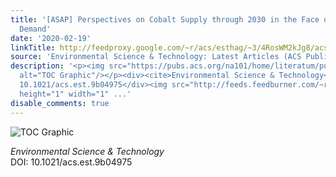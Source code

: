 ```yaml
---
title: '[ASAP] Perspectives on Cobalt Supply through 2030 in the Face of Changing
  Demand'
date: '2020-02-19'
linkTitle: http://feedproxy.google.com/~r/acs/esthag/~3/4RosWM2kJg8/acs.est.9b04975
source: 'Environmental Science & Technology: Latest Articles (ACS Publications)'
description: '<p><img src="https://pubs.acs.org/na101/home/literatum/publisher/achs/journals/content/esthag/0/esthag.ahead-of-print/acs.est.9b04975/20200210/images/medium/es9b04975_0006.gif"
  alt="TOC Graphic"/></p><div><cite>Environmental Science & Technology</cite></div><div>DOI:
  10.1021/acs.est.9b04975</div><img src="http://feeds.feedburner.com/~r/acs/esthag/~4/4RosWM2kJg8"
  height="1" width="1" ...'
disable_comments: true
---
```

<p><img src="https://pubs.acs.org/na101/home/literatum/publisher/achs/journals/content/esthag/0/esthag.ahead-of-print/acs.est.9b04975/20200210/images/medium/es9b04975_0006.gif" alt="TOC Graphic"/></p><div><cite>Environmental Science & Technology</cite></div><div>DOI: 10.1021/acs.est.9b04975</div><img src="http://feeds.feedburner.com/~r/acs/esthag/~4/4RosWM2kJg8" height="1" width="1" ...